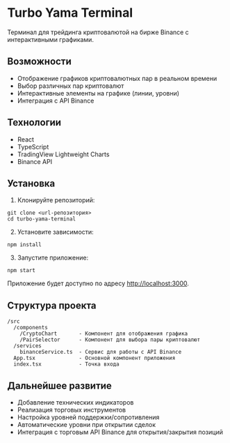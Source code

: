 # Turbo Yama Terminal

Терминал для трейдинга криптовалютой на бирже Binance с интерактивными графиками.

## Возможности

- Отображение графиков криптовалютных пар в реальном времени
- Выбор различных пар криптовалют
- Интерактивные элементы на графике (линии, уровни)
- Интеграция с API Binance

## Технологии

- React
- TypeScript
- TradingView Lightweight Charts
- Binance API

## Установка

1. Клонируйте репозиторий:
```
git clone <url-репозитория>
cd turbo-yama-terminal
```

2. Установите зависимости:
```
npm install
```

3. Запустите приложение:
```
npm start
```

Приложение будет доступно по адресу [http://localhost:3000](http://localhost:3000).

## Структура проекта

```
/src
  /components
    /CryptoChart       - Компонент для отображения графика
    /PairSelector      - Компонент для выбора пары криптовалют
  /services
    binanceService.ts  - Сервис для работы с API Binance
  App.tsx              - Основной компонент приложения
  index.tsx            - Точка входа
```

## Дальнейшее развитие

- Добавление технических индикаторов
- Реализация торговых инструментов
- Настройка уровней поддержки/сопротивления
- Автоматические уровни при открытии сделок
- Интеграция с торговым API Binance для открытия/закрытия позиций
